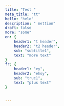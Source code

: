 ```yaml
---
title: "Test "
meta_title: "tt"
hello: "helo"
description: " mettion"
draft: false
more: "some"
en: {
    header1: "t header",
    header2: "t2 header",
    sub: "subtitle1",
    text: "more text"
}
fr: {
    header1: "ey",
    header2: "ehoy",
    sub: "truc1",
    text: "plus text" 
}


---
```

